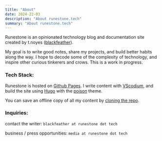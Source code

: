 ```yaml
---
title: "About"
date: 2024-22-03
description: "About runestone.tech"
summary: "About runestone.tech"
---
```


Runestone is an opinionated technology blog and documentation site created by t.noyes ([blackfeather](https://github.com/blackfeather9)).

My goal is to write good notes, share my projects, and build better habits along the way. I hope to decode some of the complexity of technology, and inspire other curious tinkerers and crows. This is a work in progress.

### Tech Stack:

Runestone is hosted on [Github Pages](https://pages.github.com/). I write content with [VScodium](https://vscodium.com/), and build the site using [Hugo](https://gohugo.io/) with the [poison](https://github.com/lukeorth/poison) theme.

You can save an offline copy of all my content by [cloning the repo](https://github.com/runestonetech/runestonetech.github.io).

### Inquiries:
contact the writer: `blackfeather at runestone dot tech`

business / press opportunities: `media at runestone dot tech`